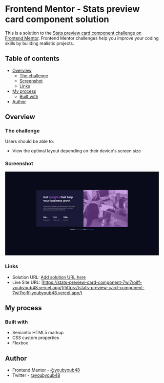 # Frontend Mentor - Stats preview card component solution

This is a solution to the [Stats preview card component challenge on Frontend Mentor](https://www.frontendmentor.io/challenges/stats-preview-card-component-8JqbgoU62). Frontend Mentor challenges help you improve your coding skills by building realistic projects. 

## Table of contents

- [Overview](#overview)
  - [The challenge](#the-challenge)
  - [Screenshot](#screenshot)
  - [Links](#links)
- [My process](#my-process)
  - [Built with](#built-with)
- [Author](#author)

## Overview

### The challenge

Users should be able to:

- View the optimal layout depending on their device's screen size

### Screenshot

![](./Screenshot.png)

### Links

- Solution URL: [Add solution URL here](https://your-solution-url.com)
- Live Site URL: [https://stats-preview-card-component-7wi7roiff-youbyoub48.vercel.app/](https://stats-preview-card-component-7wi7roiff-youbyoub48.vercel.app/)

## My process

### Built with

- Semantic HTML5 markup
- CSS custom properties
- Flexbox

## Author

- Frontend Mentor - [@youbyoub48](https://www.frontendmentor.io/profile/youbyoub48)
- Twitter - [@youbyoub48](https://www.twitter.com/youbyoub48)